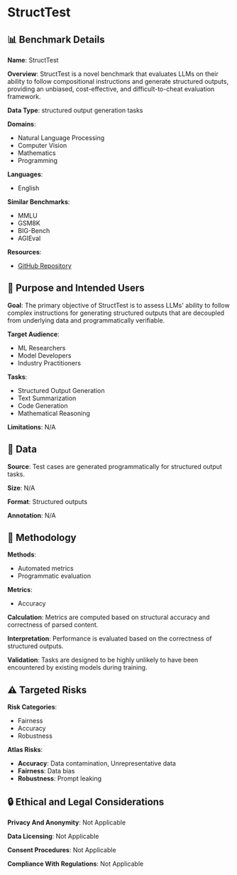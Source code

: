 # StructTest

## 📊 Benchmark Details

**Name**: StructTest

**Overview**: StructTest is a novel benchmark that evaluates LLMs on their ability to follow compositional instructions and generate structured outputs, providing an unbiased, cost-effective, and difficult-to-cheat evaluation framework.

**Data Type**: structured output generation tasks

**Domains**:
- Natural Language Processing
- Computer Vision
- Mathematics
- Programming

**Languages**:
- English

**Similar Benchmarks**:
- MMLU
- GSM8K
- BIG-Bench
- AGIEval

**Resources**:
- [GitHub Repository](https://github.com/SparkJiao/StructTest)

## 🎯 Purpose and Intended Users

**Goal**: The primary objective of StructTest is to assess LLMs' ability to follow complex instructions for generating structured outputs that are decoupled from underlying data and programmatically verifiable.

**Target Audience**:
- ML Researchers
- Model Developers
- Industry Practitioners

**Tasks**:
- Structured Output Generation
- Text Summarization
- Code Generation
- Mathematical Reasoning

**Limitations**: N/A

## 💾 Data

**Source**: Test cases are generated programmatically for structured output tasks.

**Size**: N/A

**Format**: Structured outputs

**Annotation**: N/A

## 🔬 Methodology

**Methods**:
- Automated metrics
- Programmatic evaluation

**Metrics**:
- Accuracy

**Calculation**: Metrics are computed based on structural accuracy and correctness of parsed content.

**Interpretation**: Performance is evaluated based on the correctness of structured outputs.

**Validation**: Tasks are designed to be highly unlikely to have been encountered by existing models during training.

## ⚠️ Targeted Risks

**Risk Categories**:
- Fairness
- Accuracy
- Robustness

**Atlas Risks**:
- **Accuracy**: Data contamination, Unrepresentative data
- **Fairness**: Data bias
- **Robustness**: Prompt leaking

## 🔒 Ethical and Legal Considerations

**Privacy And Anonymity**: Not Applicable

**Data Licensing**: Not Applicable

**Consent Procedures**: Not Applicable

**Compliance With Regulations**: Not Applicable

